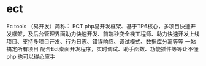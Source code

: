 # ect
Ec tools （易开发）简称： ECT php易开发框架、基于TP6核心，多项目快速开发框架，及后台管理界面助力快速开发、前端秒变全栈工程师、助力快速开发上线项目、支持多项目开发、行为日志、错误响应、调试模式、数据库分离等等 一站搞定所有项目 配合Ect桌面开发程序，实时调试、助手函数、功能插件等等让不懂php 也可以得心应手
